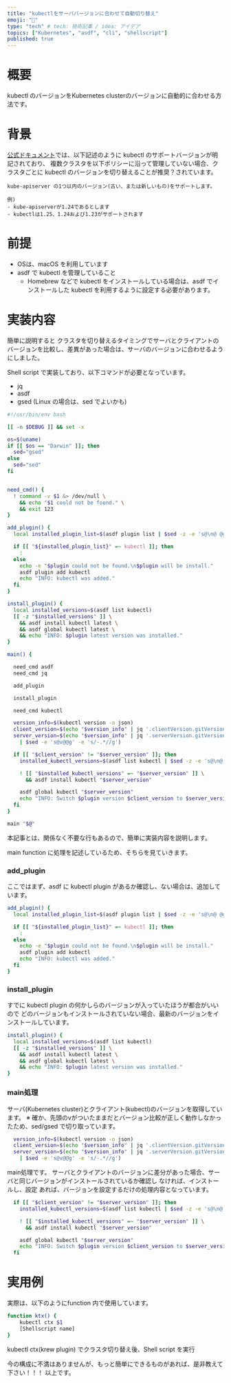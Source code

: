 ```yaml
---
title: "kubectlをサーババージョンに合わせて自動切り替え" 
emoji: "🙌"
type: "tech" # tech: 技術記事 / idea: アイデア
topics: ["Kubernetes", "asdf", "cli", "shellscript"]
published: true
---
```


# 概要

kubectl のバージョンをKubernetes clusterのバージョンに自動的に合わせる方法です。


# 背景

[公式ドキュメント](https://kubernetes.io/ja/docs/setup/release/version-skew-policy/#kubectl)では、以下記述のように kubectl のサポートバージョンが明記されており、
複数クラスタを以下ポリシーに沿って管理していない場合、クラスタごとに kubectl のバージョンを切り替えることが推奨？されています。

```
kube-apiserver の1つ以内のバージョン(古い、または新しいもの)をサポートします。

例)
- kube-apiserverが1.24であるとします
- kubectlは1.25、1.24および1.23がサポートされます
```


# 前提

- OSは、macOS を利用しています
- asdf で kubectl を管理していること
  - Homebrew などで kubectl をインストールしている場合は、asdf でインストールした kubectl を利用するように設定する必要があります。


# 実装内容

簡単に説明すると
クラスタを切り替えるタイミングでサーバとクライアントのバージョンを比較し、差異があった場合は、サーバのバージョンに合わせるようにしました。

Shell script で実装しており、以下コマンドが必要となっています。
- jq
- asdf
- gsed (Linux の場合は、sed でよいかも)

```bash
#!/usr/bin/env bash

[[ -n $DEBUG ]] && set -x

os=$(uname)
if [[ $os == "Darwin" ]]; then
  sed="gsed"
else
  sed="sed"
fi


need_cmd() {
  ! command -v $1 &> /dev/null \
    && echo "$1 could not be found." \
    && exit 123
}

add_plugin() {
  local installed_plugin_list=$(asdf plugin list | $sed -z -e 's@\n@ @g')

  if [[ "${installed_plugin_list}" =~ kubectl ]]; then
    :
  else
    echo -e "$plugin could not be found.\n$plugin will be install."
    asdf plugin add kubectl
    echo "INFO: kubectl was added."
  fi
}

install_plugin() {
  local installed_versions=$(asdf list kubectl)
  [[ -z "$installed_versions" ]] \
    && asdf install kubectl latest \
    && asdf global kubectl latest \
    && echo "INFO: $plugin latest version was installed."
}

main() {

  need_cmd asdf
  need_cmd jq

  add_plugin

  install_plugin

  need_cmd kubectl

  version_info=$(kubectl version -o json)
  client_version=$(echo "$version_info" | jq '.clientVersion.gitVersion' -r | $sed -e 's@v@@g')
  server_version=$(echo "$version_info" | jq '.serverVersion.gitVersion' -r \
    | $sed -e 's@v@@g' -e 's/-.*//g')

  if [[ "$client_version" != "$server_version" ]]; then
    installed_kubectl_versions=$(asdf list kubectl | $sed -z -e 's@\n@ @g')

    ! [[ "$installed_kubectl_versions" =~ "$server_version" ]] \
      && asdf install kubectl "$server_version"

    asdf global kubectl "$server_version"
    echo "INFO: Switch $plugin version $client_version to $server_version."
  fi
}

main "$@"
```

本記事とは、関係なく不要な行もあるので、簡単に実装内容を説明します。

main function に処理を記述しているため、そちらを見ていきます。

### add_plugin

ここではまず、asdf に kubectl plugin があるか確認し、ない場合は、追加しています。

```bash
add_plugin() {
  local installed_plugin_list=$(asdf plugin list | $sed -z -e 's@\n@ @g')

  if [[ "${installed_plugin_list}" =~ kubectl ]]; then
    :
  else
    echo -e "$plugin could not be found.\n$plugin will be install."
    asdf plugin add kubectl
    echo "INFO: kubectl was added."
  fi
}
```


### install_plugin

すでに kubectl plugin の何かしらのバージョンが入っていたほうが都合がいいので
どのバージョンもインストールされていない場合、最新のバージョンをインストールしています。

```bash
install_plugin() {
  local installed_versions=$(asdf list kubectl)
  [[ -z "$installed_versions" ]] \
    && asdf install kubectl latest \
    && asdf global kubectl latest \
    && echo "INFO: $plugin latest version was installed."
}
```


### main処理

サーバ(Kubernetes cluster)とクライアント(kubectl)のバージョンを取得しています。
※ 確か、先頭のvがついたままだとバージョン比較が正しく動作しなかったため、sed/gsed で切り取っています。

```bash
  version_info=$(kubectl version -o json)
  client_version=$(echo "$version_info" | jq '.clientVersion.gitVersion' -r | $sed -e 's@v@@g')
  server_version=$(echo "$version_info" | jq '.serverVersion.gitVersion' -r \
    | $sed -e 's@v@@g' -e 's/-.*//g')
```

main処理です。
サーバとクライアントのバージョンに差分があった場合、サーバと同じバージョンがインストールされているか確認し
なければ、インストールし、設定
あれば、バージョンを設定するだけの処理内容となっています。

```bash
  if [[ "$client_version" != "$server_version" ]]; then
    installed_kubectl_versions=$(asdf list kubectl | $sed -z -e 's@\n@ @g')

    ! [[ "$installed_kubectl_versions" =~ "$server_version" ]] \
      && asdf install kubectl "$server_version"

    asdf global kubectl "$server_version"
    echo "INFO: Switch $plugin version $client_version to $server_version."
  fi
```

# 実用例

実際は、以下のようにfunction 内で使用しています。

```bash
function ktx() {
    kubectl ctx $1
    [Shellscript name]
}
```

kubectl ctx(krew plugin) でクラスタ切り替え後、Shell script を実行


今の構成に不満はありませんが、もっと簡単にできるものがあれば、是非教えて下さい！！！
以上です。
